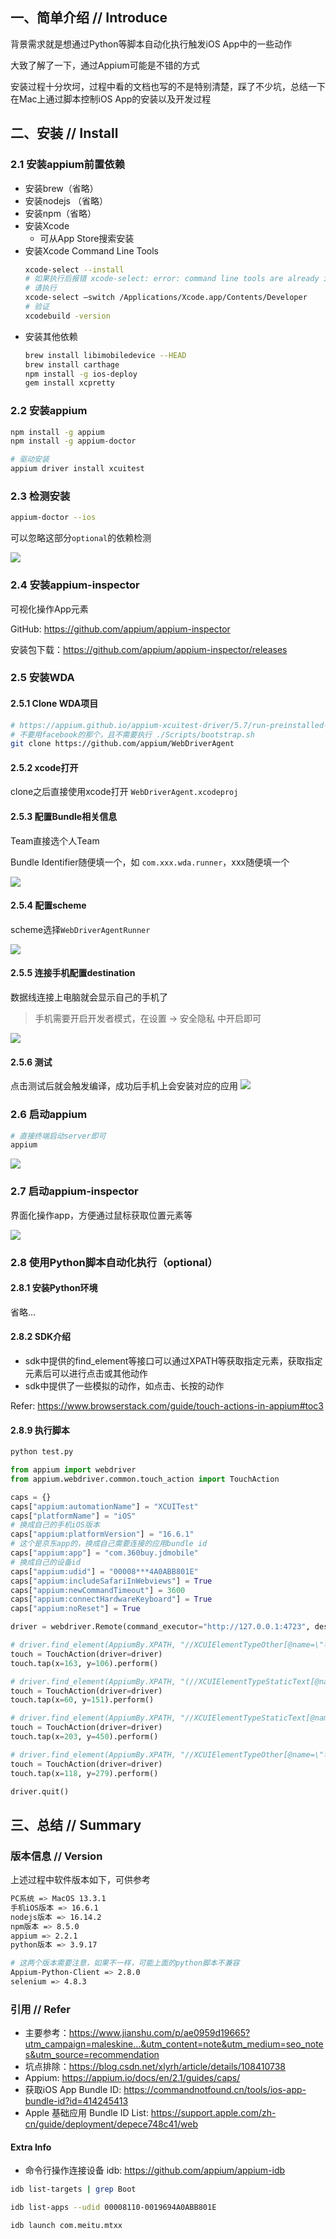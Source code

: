 ## 一、简单介绍 // Introduce
背景需求就是想通过Python等脚本自动化执行触发iOS App中的一些动作

大致了解了一下，通过Appium可能是不错的方式

安装过程十分坎坷，过程中看的文档也写的不是特别清楚，踩了不少坑，总结一下在Mac上通过脚本控制iOS App的安装以及开发过程

## 二、安装 // Install
### 2.1 安装appium前置依赖
- 安装brew（省略）
- 安装nodejs （省略）
- 安装npm（省略）
- 安装Xcode
  - 可从App Store搜索安装
- 安装Xcode Command Line Tools
  ```bash
  xcode-select --install
  # 如果执行后报错 xcode-select: error: command line tools are already installed, use "Software Update" to install updates
  # 请执行
  xcode-select –switch /Applications/Xcode.app/Contents/Developer
  # 验证
  xcodebuild -version
  ```
- 安装其他依赖
    ```bash
    brew install libimobiledevice --HEAD
    brew install carthage
    npm install -g ios-deploy
    gem install xcpretty
    ```

### 2.2 安装appium

```bash
npm install -g appium
npm install -g appium-doctor

# 驱动安装
appium driver install xcuitest
```

### 2.3 检测安装
```bash
appium-doctor --ios
```

可以忽略这部分`optional`的依赖检测

![](img_7.png)

### 2.4 安装appium-inspector
可视化操作App元素

GitHub: https://github.com/appium/appium-inspector

安装包下载：https://github.com/appium/appium-inspector/releases

### 2.5 安装WDA

#### 2.5.1 Clone WDA项目
```bash
# https://appium.github.io/appium-xcuitest-driver/5.7/run-preinstalled-wda/
# 不要用facebook的那个，且不需要执行 ./Scripts/bootstrap.sh
git clone https://github.com/appium/WebDriverAgent
```

#### 2.5.2 xcode打开
clone之后直接使用xcode打开 `WebDriverAgent.xcodeproj`

#### 2.5.3 配置Bundle相关信息

Team直接选个人Team

Bundle Identifier随便填一个，如 `com.xxx.wda.runner`，xxx随便填一个

![](img.png)

#### 2.5.4 配置scheme

scheme选择`WebDriverAgentRunner`

![](img_2.png)

#### 2.5.5 连接手机配置destination

数据线连接上电脑就会显示自己的手机了

> 手机需要开启开发者模式，在设置 -> 安全隐私 中开启即可

![](img_3.png)

#### 2.5.6 测试

点击测试后就会触发编译，成功后手机上会安装对应的应用
![](img_4.png)

### 2.6 启动appium

```bash
# 直接终端启动server即可
appium
```

![](img_5.png)

### 2.7 启动appium-inspector
界面化操作app，方便通过鼠标获取位置元素等

![](img_6.png)

### 2.8 使用Python脚本自动化执行（optional）

#### 2.8.1 安装Python环境
省略...

#### 2.8.2 SDK介绍
- sdk中提供的find_element等接口可以通过XPATH等获取指定元素，获取指定元素后可以进行点击或其他动作
- sdk中提供了一些模拟的动作，如点击、长按的动作

Refer: https://www.browserstack.com/guide/touch-actions-in-appium#toc3


#### 2.8.9 执行脚本
```bash
python test.py
```

```python
from appium import webdriver
from appium.webdriver.common.touch_action import TouchAction

caps = {}
caps["appium:automationName"] = "XCUITest"
caps["platformName"] = "iOS"
# 换成自己的手机iOS版本
caps["appium:platformVersion"] = "16.6.1"
# 这个是京东app的，换成自己需要连接的应用bundle id
caps["appium:app"] = "com.360buy.jdmobile"
# 换成自己的设备id
caps["appium:udid"] = "00008***4A0ABB801E"
caps["appium:includeSafariInWebviews"] = True
caps["appium:newCommandTimeout"] = 3600
caps["appium:connectHardwareKeyboard"] = True
caps["appium:noReset"] = True

driver = webdriver.Remote(command_executor="http://127.0.0.1:4723", desired_capabilities=caps)

# driver.find_element(AppiumBy.XPATH, "//XCUIElementTypeOther[@name=\"华为mate60pro 搜索栏\"]").click()
touch = TouchAction(driver=driver)
touch.tap(x=163, y=106).perform()

# driver.find_element(AppiumBy.XPATH, "(//XCUIElementTypeStaticText[@name=\"mate60pro\"])[1]").click()
touch = TouchAction(driver=driver)
touch.tap(x=60, y=151).perform()

# driver.find_element(AppiumBy.XPATH, "//XCUIElementTypeStaticText[@name=\"查看更多\"]").click()
touch = TouchAction(driver=driver)
touch.tap(x=203, y=450).perform()

# driver.find_element(AppiumBy.XPATH, "//XCUIElementTypeOther[@name=\"华为-手机专区\"]/XCUIElementTypeLink[2]").click()
touch = TouchAction(driver=driver)
touch.tap(x=118, y=279).perform()

driver.quit()
```

## 三、总结 // Summary

### 版本信息 // Version
上述过程中软件版本如下，可供参考
```bash
PC系统 => MacOS 13.3.1
手机iOS版本 => 16.6.1
nodejs版本 => 16.14.2
npm版本 => 8.5.0
appium => 2.2.1
python版本 => 3.9.17

# 这两个版本需要注意，如果不一样，可能上面的python脚本不兼容
Appium-Python-Client => 2.8.0
selenium => 4.8.3
```

### 引用 // Refer
- 主要参考：https://www.jianshu.com/p/ae0959d19665?utm_campaign=maleskine...&utm_content=note&utm_medium=seo_notes&utm_source=recommendation
- 坑点排除：https://blog.csdn.net/xlyrh/article/details/108410738
- Appium: https://appium.io/docs/en/2.1/guides/caps/
- 获取iOS App Bundle ID: https://commandnotfound.cn/tools/ios-app-bundle-id?id=414245413
- Apple 基础应用 Bundle ID List: https://support.apple.com/zh-cn/guide/deployment/depece748c41/web


#### Extra Info
- 命令行操作连接设备 idb: https://github.com/appium/appium-idb
```bash
idb list-targets | grep Boot 

idb list-apps --udid 00008110-0019694A0ABB801E

idb launch com.meitu.mtxx
```


